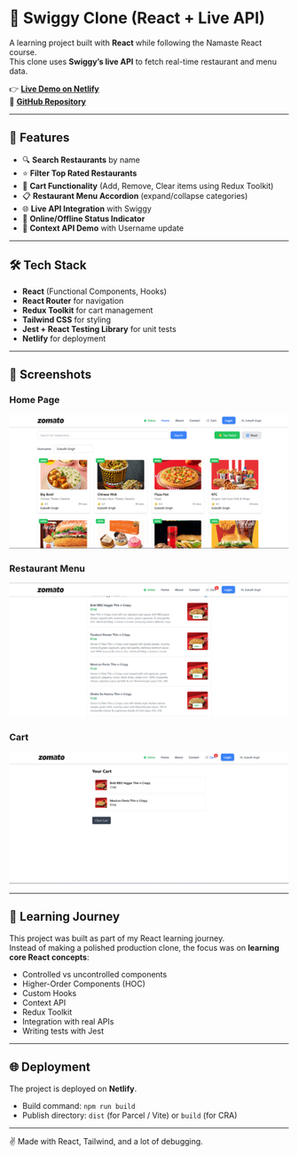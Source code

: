 # 🍔 Swiggy Clone (React + Live API)

A learning project built with **React** while following the Namaste React course.  
This clone uses **Swiggy’s live API** to fetch real-time restaurant and menu data.

👉 **[Live Demo on Netlify](https://swiggy-clone-subodh.netlify.app/)**  
📂 **[GitHub Repository](https://github.com/subodh2708/swiggy-clone)**

---

## 🚀 Features

- 🔍 **Search Restaurants** by name
- ⭐ **Filter Top Rated Restaurants**
- 🛒 **Cart Functionality** (Add, Remove, Clear items using Redux Toolkit)
- 📋 **Restaurant Menu Accordion** (expand/collapse categories)
- 🌐 **Live API Integration** with Swiggy
- 📶 **Online/Offline Status Indicator**
- 👤 **Context API Demo** with Username update

---

## 🛠️ Tech Stack

- **React** (Functional Components, Hooks)
- **React Router** for navigation
- **Redux Toolkit** for cart management
- **Tailwind CSS** for styling
- **Jest + React Testing Library** for unit tests
- **Netlify** for deployment

---

## 📸 Screenshots

### Home Page

![c:\Users\Lenovo\Pictures\Screenshots\Screenshot 2025-09-08 194410.png](./screenshots/home.png)

### Restaurant Menu

![c:\Users\Lenovo\Pictures\Screenshots\Screenshot 2025-09-08 194747.png](./screenshots/menu.png)

### Cart

![c:\Users\Lenovo\Pictures\Screenshots\Screenshot 2025-09-08 194801.png](./screenshots/cart.png)

---

## 🙌 Learning Journey

This project was built as part of my React learning journey.  
Instead of making a polished production clone, the focus was on **learning core React concepts**:

- Controlled vs uncontrolled components
- Higher-Order Components (HOC)
- Custom Hooks
- Context API
- Redux Toolkit
- Integration with real APIs
- Writing tests with Jest

---

## 🌐 Deployment

The project is deployed on **Netlify**.

- Build command: `npm run build`
- Publish directory: `dist` (for Parcel / Vite) or `build` (for CRA)

---

✌️ Made with React, Tailwind, and a lot of debugging.
